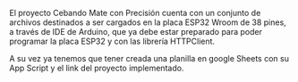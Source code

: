 El proyecto Cebando Mate con Precisión cuenta con un conjunto de archivos destinados a ser cargados en la placa ESP32 Wroom de 38 pines, a través de IDE de Arduino,
que ya debe estar preparado para poder programar la placa ESP32 y con las librería HTTPClient.

A su vez ya tenemos que tener creada una planilla en google Sheets con su App Script y el link del proyecto implementado.
